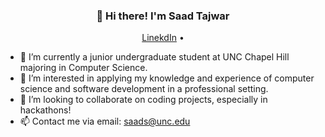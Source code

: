 <h3 align="center">👋 Hi there! I'm Saad Tajwar</h3>
<p align="center">
  <a href="https://www.linkedin.com/in/saadtajwar/">LinekdIn</a> •
</p>

- 🌱 I’m currently a junior undergraduate student at UNC Chapel Hill majoring in Computer Science.
- 👀 I’m interested in applying my knowledge and experience of computer science and software development in a professional setting.
- 💞️ I’m looking to collaborate on coding projects, especially in hackathons!
- 📫 Contact me via email: saads@unc.edu

<!---
saadtajwar/saadtajwar is a ✨ special ✨ repository because its `README.md` (this file) appears on your GitHub profile.
You can click the Preview link to take a look at your changes.
--->
